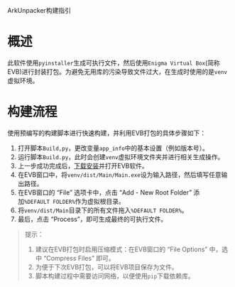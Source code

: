 ArkUnpacker构建指引
# 概述
此软件使用`pyinstaller`生成可执行文件，然后使用`Enigma Virtual Box`(简称EVB)进行封装打包。为避免无用库的污染导致文件过大，在生成时使用的是`venv`虚拟环境。

# 构建流程
使用预编写的构建脚本进行快速构建，并利用EVB打包的具体步骤如下：
1. 打开脚本`Build,py`，更改变量`app_info`中的基本设置（例如版本号）。
2. 运行脚本`Build.py`，此时会创建`venv`虚拟环境文件夹并进行相关生成操作。
3. 上一步成功完成后，[下载安装](https://enigmaprotector.com/en/downloads.html)并打开EVB软件。
4. 在EVB窗口中，将`venv/dist/Main/Main.exe`设为输入路径，然后填写任意输出路径。
5. 在EVB窗口的 “File” 选项卡中，点击 “Add - New Root Folder” 添加`%DEFAULT FOLDER%`作为虚拟根目录。
6. 将`venv/dist/Main`目录下的所有文件拖入`%DEFAULT FOLDER%`。
7. 最后，点击 “Process”，即可生成最终的可执行文件。

> 提示：
> 1. 建议在EVB打包时启用压缩模式：在EVB窗口的 “File Options” 中，选中 “Compress Files” 即可。
> 2. 为便于下次EVB打包，可以将EVB项目保存为文件。
> 3. 脚本构建过程中需要访问网络，以便使用`pip`下载依赖库。
